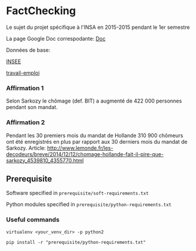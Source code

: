 # FactChecking
Le sujet du projet spécifique à l'INSA en 2015-2015 pendant le 1er semestre

La page Google Doc correspodante: [Doc](https://docs.google.com/document/d/1st0c-jgniiC2DMktNm5dBwBV52JOhaGyjfpp0Zl60hU/edit)

Données de base:

[INSEE](http://www.bdm.insee.fr/bdm2/affichageSeries?bouton=T%E9l%E9charger&idbank=001688358&idbank=001688526&codeGroupe=1533)

[travail-emploi](http://travail-emploi.gouv.fr/etudes-recherches-statistiques-de,76/statistiques,78/chomage,79/les-demandeurs-d-emploi-inscrits-a,264/les-series-mensuelles-nationales,12769.html)

### Affirmation 1
Selon Sarkozy le chômage (def. BIT) a augmenté de 422 000 personnes pendant son mandat.

### Affirmation 2
Pendant les 30 premiers mois du mandat de Hollande 310 900 chômeurs ont été enregistrés en plus par rapport aux 30 derniers mois du mandat de Sarkozy.
Article: http://www.lemonde.fr/les-decodeurs/breve/2014/12/12/chomage-hollande-fait-il-pire-que-sarkozy_4539810_4355770.html

## Prerequisite
Software specified in `prerequisite/soft-requirements.txt`

Python modules specified in `prerequisite/python-requirements.txt`

### Useful commands
`virtualenv <your_venv_dir> -p python2`

`pip install -r "prerequisite/python-requirements.txt"`
